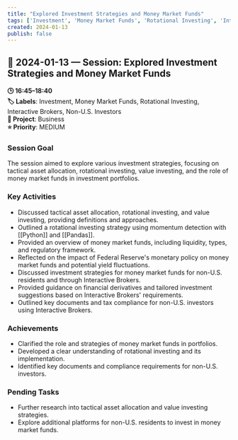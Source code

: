 ```yaml
---
title: "Explored Investment Strategies and Money Market Funds"
tags: ['Investment', 'Money Market Funds', 'Rotational Investing', 'Interactive Brokers', 'Non-U.S. Investors']
created: 2024-01-13
publish: false
---
```


## 📅 2024-01-13 — Session: Explored Investment Strategies and Money Market Funds

**🕒 16:45–18:40**  
**🏷️ Labels**: Investment, Money Market Funds, Rotational Investing, Interactive Brokers, Non-U.S. Investors  
**📂 Project**: Business  
**⭐ Priority**: MEDIUM  


### Session Goal
The session aimed to explore various investment strategies, focusing on tactical asset allocation, rotational investing, value investing, and the role of money market funds in investment portfolios.

### Key Activities
- Discussed tactical asset allocation, rotational investing, and value investing, providing definitions and approaches.
- Outlined a rotational investing strategy using momentum detection with [[Python]] and [[Pandas]].
- Provided an overview of money market funds, including liquidity, types, and regulatory framework.
- Reflected on the impact of Federal Reserve's monetary policy on money market funds and potential yield fluctuations.
- Discussed investment strategies for money market funds for non-U.S. residents and through Interactive Brokers.
- Provided guidance on financial derivatives and tailored investment suggestions based on Interactive Brokers' requirements.
- Outlined key documents and tax compliance for non-U.S. investors using Interactive Brokers.

### Achievements
- Clarified the role and strategies of money market funds in portfolios.
- Developed a clear understanding of rotational investing and its implementation.
- Identified key documents and compliance requirements for non-U.S. investors.

### Pending Tasks
- Further research into tactical asset allocation and value investing strategies.
- Explore additional platforms for non-U.S. residents to invest in money market funds.
